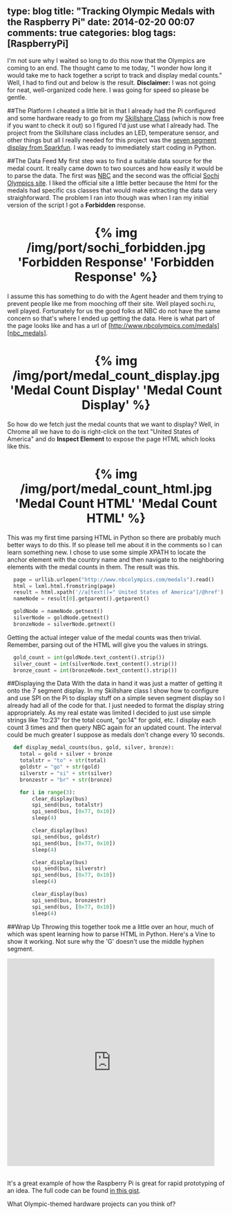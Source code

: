 type: blog
title: "Tracking Olympic Medals with the Raspberry Pi"
date: 2014-02-20 00:07
comments: true
categories: blog
tags: [RaspberryPi]
---

I'm not sure why I waited so long to do this now that the Olympics are coming to an end. The thought came to me today, "I wonder how long it would take me to hack together a script to track and display medal counts." Well, I had to find out and below is the result. **Disclaimer:** I was not going for neat, well-organized code here.  I was going for speed so please be gentle.

##The Platform
I cheated a little bit in that I already had the Pi configured and some hardware ready to go from my [Skillshare Class][class] (which is now free if you want to check it out) so I figured I'd just use what I already had. The project from the Skillshare class includes an LED, temperature sensor, and other things but all I really needed for this project was the [seven segment display from Sparkfun][display]. I was ready to immediately start coding in Python.

##The Data Feed
My first step was to find a suitable data source for the medal count. It really came down to two sources and how easily it would be to parse the data.  The first was [NBC][nbc_medals] and the second was the official [Sochi Olympics site][sochi_site]. I liked the official site a little better because the html for the medals had specific css classes that would make extracting the data very straighforward. The problem I ran into though was when I ran my initial version of the script I got a **Forbidden** response.

<h1 style="text-align:center">{% img /img/port/sochi_forbidden.jpg 'Forbidden Response' 'Forbidden Response' %}</h1>

I assume this has something to do with the Agent header and them trying to prevent people like me from mooching off their site. Well played sochi.ru, well played.  Fortunately for us the good folks at NBC do not have the same concern so that's where I ended up getting the data.  Here is what part of the page looks like and has a url of [http://www.nbcolympics.com/medals][nbc_medals].

<h1 style="text-align:center">{% img /img/port/medal_count_display.jpg 'Medal Count Display' 'Medal Count Display' %}</h1>

So how do we fetch just the medal counts that we want to display?  Well, in Chrome all we have to do is right-click on the text "United States of America" and do **Inspect Element** to expose the page HTML which looks like this.

<h1 style="text-align:center">{% img /img/port/medal_count_html.jpg 'Medal Count HTML' 'Medal Count HTML' %}</h1>

This was my first time parsing HTML in Python so there are probably much better ways to do this. If so please tell me about it in the comments so I can learn something new. I chose to use some simple XPATH to locate the anchor element with the country name and then navigate to the neighboring elements with the medal counts in them.  The result was this.

``` py
  page = urllib.urlopen("http://www.nbcolympics.com/medals").read()
  html = lxml.html.fromstring(page)
  result = html.xpath('//a[text()=" United States of America"]/@href')
  nameNode = result[0].getparent().getparent()

  goldNode = nameNode.getnext()
  silverNode = goldNode.getnext()
  bronzeNode = silverNode.getnext()
```

Getting the actual integer value of the medal counts was then trivial. Remember, parsing out of the HTML will give you the values in strings.

``` py
  gold_count = int(goldNode.text_content().strip())
  silver_count = int(silverNode.text_content().strip())
  bronze_count = int(bronzeNode.text_content().strip())
```

##Displaying the Data
With the data in hand it was just a matter of getting it onto the 7 segment display. In my Skillshare class I show how to configure and use SPI on the Pi to display stuff on a simple seven segment display so I already had all of the code for that. I just needed to format the display string appropriately. As my real estate was limited I decided to just use simple strings like "to:23" for the total count, "go:14" for gold, etc. I display each count 3 times and then query NBC again for an updated count. The interval could be much greater I suppose as medals don't change every 10 seconds.

``` py
  def display_medal_counts(bus, gold, silver, bronze):
    total = gold + silver + bronze
    totalstr = "to" + str(total)
    goldstr = "go" + str(gold)
    silverstr = "si" + str(silver)
    bronzestr = "br" + str(bronze)

    for i in range(3):
        clear_display(bus)
        spi_send(bus, totalstr)
        spi_send(bus, [0x77, 0x10])
        sleep(4)

        clear_display(bus)
        spi_send(bus, goldstr)
        spi_send(bus, [0x77, 0x10])
        sleep(4)

        clear_display(bus)
        spi_send(bus, silverstr)
        spi_send(bus, [0x77, 0x10])
        sleep(4)

        clear_display(bus)
        spi_send(bus, bronzestr)
        spi_send(bus, [0x77, 0x10])
        sleep(4)
```

##Wrap Up
Throwing this together took me a little over an hour, much of which was spent learning how to parse HTML in Python. Here's a Vine to show it working. Not sure why the 'G' doesn't use the middle hyphen segment. 

<iframe class="vine-embed" src="https://vine.co/v/MZTDJTxIKBp/embed/simple" width="480" height="480" frameborder="0"></iframe><script async src="//platform.vine.co/static/scripts/embed.js" charset="utf-8"></script>
<br/>
<br/>

It's a great example of how the Raspberry Pi is great for rapid prototyping of an idea. The full code can be found [in this gist][gist]. 

What Olympic-themed hardware projects can you think of?

[gist]:https://gist.github.com/sidwarkd/9108668
[nbc_medals]:http://www.nbcolympics.com/medals
[sochi_site]:http://www.sochi2014.com/en/medal-standings
[display]:https://www.sparkfun.com/products/11442
[class]:http://www.skillshare.com/classes/technology/Unleash-The-Raspberry-Pi-Through-Physical-Computing/2109089069/
